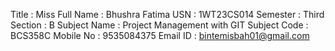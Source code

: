 Title : Miss
Full Name : Bhushra Fatima
USN : 1WT23CS014
Semester : Third
Section : B
Subject Name : Project Management with GIT
Subject Code : BCS358C
Mobile No : 9535084375
Email ID : bintemisbah01@gmail.com

